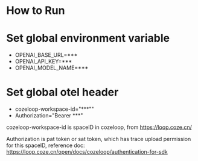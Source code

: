# How to Run

# Set global environment variable
- OPENAI_BASE_URL=***
- OPENAI_API_KEY=***
- OPENAI_MODEL_NAME=***

# Set global otel header
- cozeloop-workspace-id="***""
- Authorization="Bearer ***"

cozeloop-workspace-id is spaceID in cozeloop, from https://loop.coze.cn/

Authorization is pat token or sat token, which has trace upload permission for this spaceID, reference doc: https://loop.coze.cn/open/docs/cozeloop/authentication-for-sdk